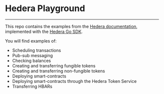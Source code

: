 # Hedera Playground
<hr>

This repo contains the examples from the [Hedera documentation](https://docs.hedera.com/guides/), implemented with the [Hedera Go SDK](https://github.com/hashgraph/hedera-sdk-go).

You will find examples of:

 - Scheduling transactions
 - Pub-sub messaging
 - Checking balances
 - Creating and transferring fungible tokens
 - Creating and transferring non-fungible tokens
 - Deploying smart-contracts
 - Deploying smart-contracts through the Hedera Token Service
 - Transferring HBARs
